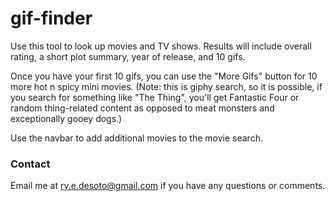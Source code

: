 # gif-finder

Use this tool to look up movies and TV shows. Results will include overall rating, a short plot summary, year of release, and 10 gifs.

Once you have your first 10 gifs, you can use the "More Gifs" button for 10 more hot n spicy mini movies. (Note: this is giphy search, so it is possible, if you search for something like "The Thing", you'll get Fantastic Four or random thing-related content as opposed to meat monsters and exceptionally gooey dogs.)

Use the navbar to add additional movies to the movie search.

### Contact

Email me at ry.e.desoto@gmail.com if you have any questions or comments.
